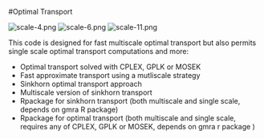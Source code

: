 #Optimal Transport

![scale-4.png](https://bitbucket.org/repo/XyGX46/images/333242785-scale-4.png)
![scale-6.png](https://bitbucket.org/repo/XyGX46/images/661701334-scale-6.png)
![scale-11.png](https://bitbucket.org/repo/XyGX46/images/104944428-scale-11.png)

This code is designed for fast multiscale optimal transport but also permits single scale optimal transport computations and more:

* Optimal transport solved with CPLEX, GPLK or MOSEK
* Fast approximate transport using a mutliscale strategy 
* Sinkhorn optimal transport approach
* Multiscale version of sinkhorn transport
* Rpackage for sinkhorn transport (both multiscale and single scale, depends on gmra R package)
* Rpackage for optimal transport (both multiscale and single scale, requires any of CPLEX, GPLK or MOSEK, depends on gmra r package )